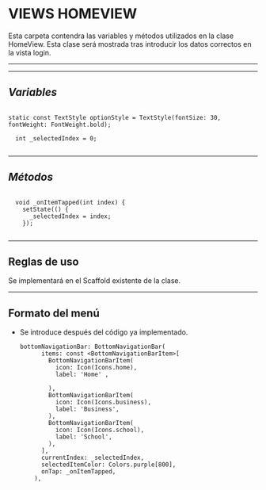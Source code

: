 # VIEWS HOMEVIEW

Esta carpeta contendra las variables y métodos utilizados en la clase HomeView. Esta clase será mostrada tras introducir los datos correctos en la vista login.
***


***
## *Variables*
```

static const TextStyle optionStyle = TextStyle(fontSize: 30, fontWeight: FontWeight.bold);

```
```
  int _selectedIndex = 0;
  
```



***
## *Métodos*

```

  void _onItemTapped(int index) {
    setState(() {
      _selectedIndex = index;
    });
  
```

***
## Reglas de uso

Se implementará en el Scaffold existente de la clase.

***
## Formato del menú

* Se introduce después del código ya implementado.

  ```
  bottomNavigationBar: BottomNavigationBar(
        items: const <BottomNavigationBarItem>[
          BottomNavigationBarItem(
            icon: Icon(Icons.home),
            label: 'Home' ,

          ),
          BottomNavigationBarItem(
            icon: Icon(Icons.business),
            label: 'Business',
          ),
          BottomNavigationBarItem(
            icon: Icon(Icons.school),
            label: 'School',
          ),
        ],
        currentIndex: _selectedIndex,
        selectedItemColor: Colors.purple[800],
        onTap: _onItemTapped,
      ),
  ```
